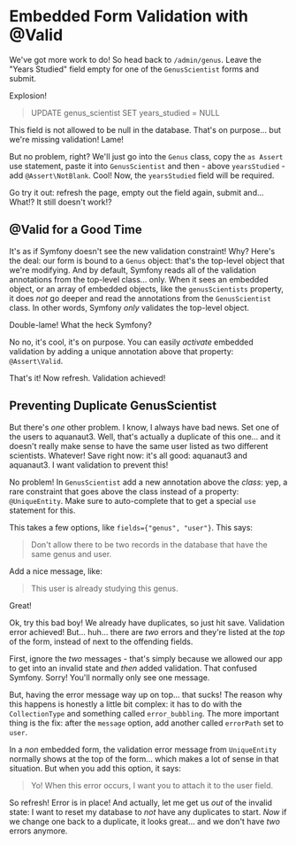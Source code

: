 # Embedded Form Validation with @Valid

We've got more work to do! So head back to `/admin/genus`. Leave the "Years Studied"
field empty for one of the `GenusScientist` forms and submit.

Explosion!

> UPDATE genus_scientist SET years_studied = NULL

This field is not allowed to be null in the database. That's on purpose... but we're
missing validation! Lame!

But no problem, right? We'll just go into the `Genus` class, copy the `as Assert`
use statement, paste it into `GenusScientist` and then - above `yearsStudied` - add
`@Assert\NotBlank`. Cool! Now, the `yearsStudied` field will be required.

Go try it out: refresh the page, empty out the field again, submit and... What!?
It still doesn't work!?

## @Valid for a Good Time

It's as if Symfony doesn't see the new validation constraint! Why? Here's the deal:
our form is bound to a `Genus` object: that's the top-level object that we're modifying.
And by default, Symfony reads all of the validation annotations from the top-level
class... only. When it sees an embedded object, or an array of embedded objects, like
the `genusScientists` property, it does *not* go deeper and read the annotations
from the `GenusScientist` class. In other words, Symfony *only* validates the top-level
object.

Double-lame! What the heck Symfony?

No no, it's cool, it's on purpose. You can easily *activate* embedded validation
by adding a unique annotation above that property: `@Assert\Valid`.

That's it! Now refresh. Validation achieved!

## Preventing Duplicate GenusScientist

But there's *one* other problem. I know, I always have bad news. Set one of the
users to aquanaut3. Well, that's actually a duplicate of this one... and it doesn't
really make sense to have the same user listed as two different scientists. Whatever!
Save right now: it's all good: aquanaut3 and aquanaut3. I want validation to prevent
this!

No problem! In `GenusScientist` add a new annotation above the *class*: yep, a rare
constraint that goes above the class instead of a property: `@UniqueEntity`. Make
sure to auto-complete that to get a special `use` statement for this.

This takes a few options, like `fields={"genus", "user"}`. This says:

> Don't allow there to be two records in the database that have the same genus
> and user.

Add a nice message, like:

> This user is already studying this genus.

Great!

Ok, try this bad boy! We already have duplicates, so just hit save. Validation error
achieved! But... huh... there are *two* errors and they're listed at the *top* of
the form, instead of next to the offending fields.

First, ignore the *two* messages - that's simply because we allowed our app to get
into an invalid state and *then* added validation. That confused Symfony. Sorry!
You'll normally only see one message.

But, having the error message way up on top... that sucks! The reason why this happens
is honestly a little bit complex: it has to do with the `CollectionType` and
something called `error_bubbling`. The more important thing is the fix: after the
`message` option, add another called `errorPath` set to `user`.

In a *non* embedded form, the validation error message from `UniqueEntity` normally
shows at the top of the form... which makes a lot of sense in that situation. But
when you add this option, it says:

> Yo! When this error occurs, I want you to attach it to the user field.

So refresh! Error is in place! And actually, let me get us *out* of the
invalid state: I want to reset my database to *not* have any duplicates to start.
*Now* if we change one back to a duplicate, it looks great... and we don't have
*two* errors anymore.
